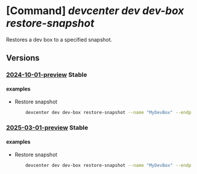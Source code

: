 # [Command] _devcenter dev dev-box restore-snapshot_

Restores a dev box to a specified snapshot.

## Versions

### [2024-10-01-preview](/Resources/data-plane/microsoft.devcenter/L3Byb2plY3RzL3t9L3VzZXJzL3t9L2RldmJveGVzL3t9OnJlc3RvcmVzbmFwc2hvdA==/2024-10-01-preview.xml) **Stable**

<!-- data-plane:microsoft.devcenter /projects/{}/users/{}/devboxes/{}:restoresnapshot 2024-10-01-preview -->

#### examples

- Restore snapshot
    ```bash
        devcenter dev dev-box restore-snapshot --name "MyDevBox" --endpoint "https://8a40af38-3b4c-4672-a6a4-5e964b1870ed-contosodevcenter.centralus.devcenter.azure.com/" --project-name "DevProject" --user-id "00000000-0000-0000-0000-000000000000" --snapshot-id "CPC_974f0852-a0f4-4a9f-8ce7-d0d0d7a604cf_9b656834-3563-4bca-93c6-f90cfa3c6797"
    ```

### [2025-03-01-preview](/Resources/data-plane/microsoft.devcenter/L3Byb2plY3RzL3t9L3VzZXJzL3t9L2RldmJveGVzL3t9OnJlc3RvcmVzbmFwc2hvdA==/2025-03-01-preview.xml) **Stable**

<!-- data-plane:microsoft.devcenter /projects/{}/users/{}/devboxes/{}:restoresnapshot 2025-03-01-preview -->

#### examples

- Restore snapshot
    ```bash
        devcenter dev dev-box restore-snapshot --name "MyDevBox" --endpoint "https://8a40af38-3b4c-4672-a6a4-5e964b1870ed-contosodevcenter.centralus.devcenter.azure.com/" --project-name "DevProject" --user-id "00000000-0000-0000-0000-000000000000" --snapshot-id "CPC_974f0852-a0f4-4a9f-8ce7-d0d0d7a604cf_9b656834-3563-4bca-93c6-f90cfa3c6797"
    ```
